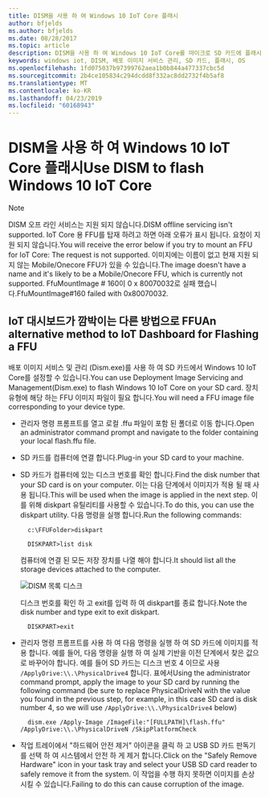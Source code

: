 ```yaml
---
title: DISM을 사용 하 여 Windows 10 IoT Core 플래시
author: bfjelds
ms.author: bfjelds
ms.date: 08/28/2017
ms.topic: article
description: DISM을 사용 하 여 Windows 10 IoT Core를 마이크로 SD 카드에 플래시 하는 방법에 대해 알아봅니다.
keywords: windows iot, DISM, 배포 이미지 서비스 관리, SD 카드, 플래시, OS
ms.openlocfilehash: 1fd075037b97399762aea1b0b844a477337cbc5d
ms.sourcegitcommit: 2b4ce105834c294dcdd8f332ac8dd2732f4b5af8
ms.translationtype: MT
ms.contentlocale: ko-KR
ms.lasthandoff: 04/23/2019
ms.locfileid: "60168943"
---
```

# <a name="use-dism-to-flash-windows-10-iot-core"></a><span data-ttu-id="cb877-104">DISM을 사용 하 여 Windows 10 IoT Core 플래시</span><span class="sxs-lookup"><span data-stu-id="cb877-104">Use DISM to flash Windows 10 IoT Core</span></span>

> [!NOTE]
> <span data-ttu-id="cb877-105">DISM 오프 라인 서비스는 지원 되지 않습니다.</span><span class="sxs-lookup"><span data-stu-id="cb877-105">DISM offline servicing isn't supported.</span></span> <span data-ttu-id="cb877-106">IoT Core 용 FFU를 탑재 하려고 하면 아래 오류가 표시 됩니다. 요청이 지원 되지 않습니다.</span><span class="sxs-lookup"><span data-stu-id="cb877-106">You will receive the error below if you try to mount an FFU for IoT Core: The request is not supported.</span></span>
> <span data-ttu-id="cb877-107">이미지에는 이름이 없고 현재 지원 되지 않는 Mobile/Onecore FFU가 있을 수 있습니다.</span><span class="sxs-lookup"><span data-stu-id="cb877-107">The image doesn't have a name and it's likely to be a Mobile/Onecore FFU, which is currently not supported.</span></span>
> <span data-ttu-id="cb877-108">FfuMountImage # 160이 0 x 80070032로 실패 했습니다.</span><span class="sxs-lookup"><span data-stu-id="cb877-108">FfuMountImage#160 failed with 0x80070032.</span></span>

## <a name="an-alternative-method-to-iot-dashboard-for-flashing-a-ffu"></a><span data-ttu-id="cb877-109">IoT 대시보드가 깜박이는 다른 방법으로 FFU</span><span class="sxs-lookup"><span data-stu-id="cb877-109">An alternative method to IoT Dashboard for Flashing a FFU</span></span>

<span data-ttu-id="cb877-110">배포 이미지 서비스 및 관리 (Dism.exe)를 사용 하 여 SD 카드에서 Windows 10 IoT Core를 설정할 수 있습니다.</span><span class="sxs-lookup"><span data-stu-id="cb877-110">You can use Deployment Image Servicing and Management(Dism.exe) to flash Windows 10 IoT Core on your SD card.</span></span> <span data-ttu-id="cb877-111">장치 유형에 해당 하는 FFU 이미지 파일이 필요 합니다.</span><span class="sxs-lookup"><span data-stu-id="cb877-111">You will need a FFU image file corresponding to your device type.</span></span> 

* <span data-ttu-id="cb877-112">관리자 명령 프롬프트를 열고 로컬 .ffu 파일이 포함 된 폴더로 이동 합니다.</span><span class="sxs-lookup"><span data-stu-id="cb877-112">Open an administrator command prompt and navigate to the folder containing your local flash.ffu file.</span></span>

* <span data-ttu-id="cb877-113">SD 카드를 컴퓨터에 연결 합니다.</span><span class="sxs-lookup"><span data-stu-id="cb877-113">Plug-in your SD card to your machine.</span></span> 

* <span data-ttu-id="cb877-114">SD 카드가 컴퓨터에 있는 디스크 번호를 확인 합니다.</span><span class="sxs-lookup"><span data-stu-id="cb877-114">Find the disk number that your SD card is on your computer.</span></span>  <span data-ttu-id="cb877-115">이는 다음 단계에서 이미지가 적용 될 때 사용 됩니다.</span><span class="sxs-lookup"><span data-stu-id="cb877-115">This will be used when the image is applied in the next step.</span></span>  <span data-ttu-id="cb877-116">이를 위해 diskpart 유틸리티를 사용할 수 있습니다.</span><span class="sxs-lookup"><span data-stu-id="cb877-116">To do this, you can use the diskpart utility.</span></span>  <span data-ttu-id="cb877-117">다음 명령을 실행 합니다.</span><span class="sxs-lookup"><span data-stu-id="cb877-117">Run the following commands:</span></span>

        c:\FFUFolder>diskpart

        DISKPART>list disk

    <span data-ttu-id="cb877-118">컴퓨터에 연결 된 모든 저장 장치를 나열 해야 합니다.</span><span class="sxs-lookup"><span data-stu-id="cb877-118">It should list all the storage devices attached to the computer.</span></span> 

    ![DISM 목록 디스크](../media/Dism/DiskpartListDisk.png)

    <span data-ttu-id="cb877-120">디스크 번호를 확인 하 고 exit를 입력 하 여 diskpart를 종료 합니다.</span><span class="sxs-lookup"><span data-stu-id="cb877-120">Note the disk number and type exit to exit diskpart.</span></span> 

        DISKPART>exit

* <span data-ttu-id="cb877-121">관리자 명령 프롬프트를 사용 하 여 다음 명령을 실행 하 여 SD 카드에 이미지를 적용 합니다. 예를 들어, 다음 명령을 실행 하 여 실제 기반을 이전 단계에서 찾은 값으로 바꾸어야 합니다. 예를 들어 SD 카드는 디스크 번호 4 이므로 사용 `/ApplyDrive:\\.\PhysicalDrive4` 합니다. 표에서</span><span class="sxs-lookup"><span data-stu-id="cb877-121">Using the administrator command prompt, apply the image to your SD card by running the following command (be sure to replace PhysicalDriveN with the value you found in the previous step, for example, in this case SD card is disk number 4, so we will use  `/ApplyDrive:\\.\PhysicalDrive4` below)</span></span>

        dism.exe /Apply-Image /ImageFile:"[FULLPATH]\flash.ffu" /ApplyDrive:\\.\PhysicalDriveN /SkipPlatformCheck

* <span data-ttu-id="cb877-122">작업 트레이에서 "하드웨어 안전 제거" 아이콘을 클릭 하 고 USB SD 카드 판독기를 선택 하 여 시스템에서 안전 하 게 제거 합니다.</span><span class="sxs-lookup"><span data-stu-id="cb877-122">Click on the "Safely Remove Hardware" icon in your task tray and select your USB SD card reader to safely remove it from the system.</span></span>  <span data-ttu-id="cb877-123">이 작업을 수행 하지 못하면 이미지를 손상 시킬 수 있습니다.</span><span class="sxs-lookup"><span data-stu-id="cb877-123">Failing to do this can cause corruption of the image.</span></span>

